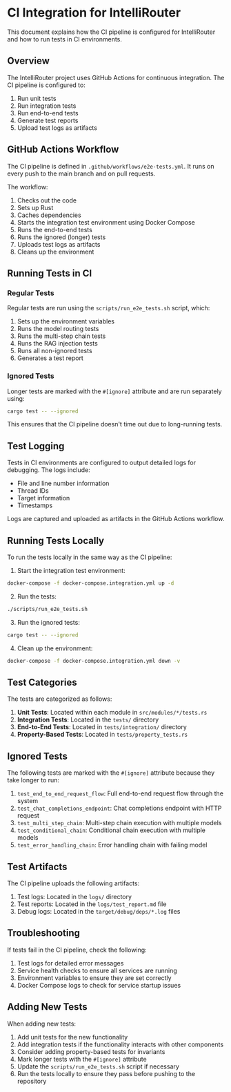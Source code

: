 # CI Integration for IntelliRouter

This document explains how the CI pipeline is configured for IntelliRouter and how to run tests in CI environments.

## Overview

The IntelliRouter project uses GitHub Actions for continuous integration. The CI pipeline is configured to:

1. Run unit tests
2. Run integration tests
3. Run end-to-end tests
4. Generate test reports
5. Upload test logs as artifacts

## GitHub Actions Workflow

The CI pipeline is defined in `.github/workflows/e2e-tests.yml`. It runs on every push to the main branch and on pull requests.

The workflow:

1. Checks out the code
2. Sets up Rust
3. Caches dependencies
4. Starts the integration test environment using Docker Compose
5. Runs the end-to-end tests
6. Runs the ignored (longer) tests
7. Uploads test logs as artifacts
8. Cleans up the environment

## Running Tests in CI

### Regular Tests

Regular tests are run using the `scripts/run_e2e_tests.sh` script, which:

1. Sets up the environment variables
2. Runs the model routing tests
3. Runs the multi-step chain tests
4. Runs the RAG injection tests
5. Runs all non-ignored tests
6. Generates a test report

### Ignored Tests

Longer tests are marked with the `#[ignore]` attribute and are run separately using:

```bash
cargo test -- --ignored
```

This ensures that the CI pipeline doesn't time out due to long-running tests.

## Test Logging

Tests in CI environments are configured to output detailed logs for debugging. The logs include:

- File and line number information
- Thread IDs
- Target information
- Timestamps

Logs are captured and uploaded as artifacts in the GitHub Actions workflow.

## Running Tests Locally

To run the tests locally in the same way as the CI pipeline:

1. Start the integration test environment:

```bash
docker-compose -f docker-compose.integration.yml up -d
```

2. Run the tests:

```bash
./scripts/run_e2e_tests.sh
```

3. Run the ignored tests:

```bash
cargo test -- --ignored
```

4. Clean up the environment:

```bash
docker-compose -f docker-compose.integration.yml down -v
```

## Test Categories

The tests are categorized as follows:

1. **Unit Tests**: Located within each module in `src/modules/*/tests.rs`
2. **Integration Tests**: Located in the `tests/` directory
3. **End-to-End Tests**: Located in `tests/integration/` directory
4. **Property-Based Tests**: Located in `tests/property_tests.rs`

## Ignored Tests

The following tests are marked with the `#[ignore]` attribute because they take longer to run:

1. `test_end_to_end_request_flow`: Full end-to-end request flow through the system
2. `test_chat_completions_endpoint`: Chat completions endpoint with HTTP request
3. `test_multi_step_chain`: Multi-step chain execution with multiple models
4. `test_conditional_chain`: Conditional chain execution with multiple models
5. `test_error_handling_chain`: Error handling chain with failing model

## Test Artifacts

The CI pipeline uploads the following artifacts:

1. Test logs: Located in the `logs/` directory
2. Test reports: Located in the `logs/test_report.md` file
3. Debug logs: Located in the `target/debug/deps/*.log` files

## Troubleshooting

If tests fail in the CI pipeline, check the following:

1. Test logs for detailed error messages
2. Service health checks to ensure all services are running
3. Environment variables to ensure they are set correctly
4. Docker Compose logs to check for service startup issues

## Adding New Tests

When adding new tests:

1. Add unit tests for the new functionality
2. Add integration tests if the functionality interacts with other components
3. Consider adding property-based tests for invariants
4. Mark longer tests with the `#[ignore]` attribute
5. Update the `scripts/run_e2e_tests.sh` script if necessary
6. Run the tests locally to ensure they pass before pushing to the repository